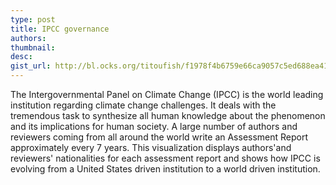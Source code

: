 ```yaml
---
type: post
title: IPCC governance
authors:
thumbnail:
desc:
gist_url: http://bl.ocks.org/titoufish/f1978f4b6759e66ca9057c5ed688ea41
---
```


The Intergovernmental Panel on Climate Change (IPCC) is the world leading institution regarding climate change challenges. It deals with the tremendous task to synthesize all human knowledge about the phenomenon and its implications for human society. A large number of authors and reviewers coming from all around the world write an Assessment Report approximately every 7 years. This visualization displays authors'and reviewers' nationalities for each assessment report and shows how IPCC is evolving from a United States driven institution to a world driven institution.
